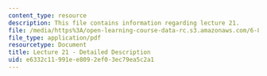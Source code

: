 ```yaml
---
content_type: resource
description: This file contains information regarding lecture 21.
file: /media/https%3A/open-learning-course-data-rc.s3.amazonaws.com/6-851-advanced-data-structures-spring-2012/e6332c11991ee8092ef03ec79ea5c2a1_MIT6_851S12_Lecture21.pdf
file_type: application/pdf
resourcetype: Document
title: Lecture 21 - Detailed Description
uid: e6332c11-991e-e809-2ef0-3ec79ea5c2a1
---
```

